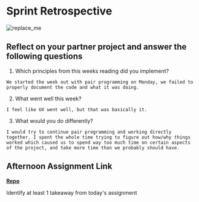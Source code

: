 # Sprint Retrospective

![replace_me](https://codeworks.blob.core.windows.net/public/assets/img/illustrations/placeholder.svg)

## Reflect on your partner project and answer the following questions

1. Which principles from this weeks reading did you implement?
```
We started the week out with pair programming on Monday, we failed to properly document the code and what it was doing.
```
2. What went well this week?
```
I feel like UX went well, but that was basically it.
```
3. What would you do differently?
```
I would try to continue pair programming and working directly together. I spent the whole time trying to figure out how/why things worked which caused us to spend way too much time on certain aspects of the project, and take more time than we probably should have.
```
## Afternoon Assignment Link

**[Repo](https://github.com/krevan88/PlanIt)**

Identify at least 1 takeaway from today's assignment
